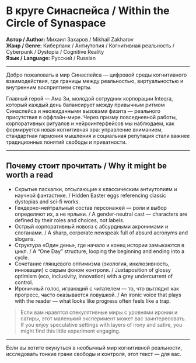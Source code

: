 # В круге Синаспейса / Within the Circle of Synaspace

**Автор / Author:** Михаил Захаров / Mikhail Zakharov  
**Жанр / Genre:** Киберпанк / Антиутопия / Когнитивная реальность / Cyberpunk / Dystopia / Cognitive Reality  
**Язык / Language:** Русский / Russian

---

Добро пожаловать в мир Синаспейса — цифровой среды когнитивного взаимодействия, где границы между реальностью, виртуальностью и внутренним восприятием стерты.  

Главный герой — Ама Зи, молодой сотрудник корпорации Inteqra, который каждый день балансирует между привычным ритмом Синаспейса и неожиданными вызовами физита — реального присутствия в оффлайн-мире. Через призму повседневной работы, корпоративных ритуалов и нейроинтерфейсов мы наблюдаем, как формируется новая когнитивная эра: управление вниманием, стандартная гармония мышления и социальная репутация стали важнее традиционных понятий свободы и приватности.

---

## Почему стоит прочитать / Why it might be worth a read

- Скрытые пасхалки, отсылающие к классическим антиутопиям и научной фантастике. / Hidden Easter eggs referencing classic dystopias and sci-fi works.  
- Гендерно-нейтральный состав персонажей — роли и выбор определяют их, а не ярлыки. / A gender-neutral cast — characters are defined by their roles and choices, not labels.  
- Острый корпоративный новояз с абсурдными акронимами и слоганами. / A sharp, corporate newspeak full of absurd acronyms and slogans.  
- Структура «Один день», где начало и конец истории замыкаются в цикл. / A “One Day” structure, looping the beginning and ending into a cycle.  
- Сочетание глянцевого оптимизма (экология, инклюзивность, инновации) с серым фоном контроля. / Juxtaposition of glossy optimism (eco, inclusivity, innovation) with a grey undercurrent of control.  
- Ироничный голос, играющий с читателем — то, что выглядит как прогресс, часто оказывается ловушкой. / An ironic voice that plays with the reader — what looks like progress often feels like a trap.  

> Если вам нравятся спекулятивные миры с уровнями иронии и сатиры, этот маленький эксперимент может вас заинтересовать.  
> If you enjoy speculative settings with layers of irony and satire, you might find this little experiment engaging.

---

Если вы хотите окунуться в необычный мир когнитивной реальности, исследовать тонкие грани свободы и контроля, этот текст — для вас.
